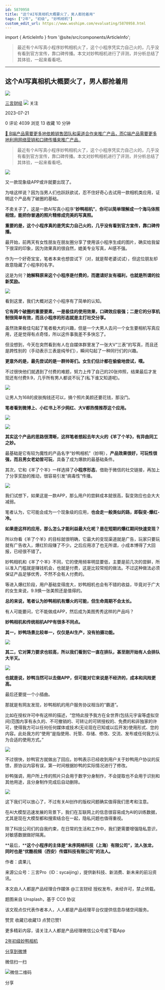 ```yaml
---
id: 5870958
title: "这个AI写真相机大概要火了，男人都抢着用"
tags: ["2年", "初级", "妙鸭相机"]
custom_edit_url: https://www.woshipm.com/evaluating/5870958.html
---
```

import { ArticleInfo } from '@site/src/components/ArticleInfo';

<ArticleInfo
    author="三言财经"
    authorLink="https://www.woshipm.com/u/1459017"
    published="2023-07-21"
    views={4039}
    comments={0}
    collects={13}
/>

> 最近有个AI写真小程序妙鸭相机火了，这个小程序凭实力自己火的，几乎没有看到官方宣传，靠口碑传播。本文对妙鸭相机进行了评测，并分析总结了其体验，一起来看看吧。

---

## 这个AI写真相机大概要火了，男人都抢着用

[![](https://image.woshipm.com/wp-files/2022/09/kKebIdaahWVd2Tozi0IY.jpg!/both/72x72)](https://www.woshipm.com/u/1459017)

[三言财经](https://www.woshipm.com/u/1459017) ![](https://static.woshipm.com/tag/1122_1@2x.png) 关注

2023-07-21

0 评论 4039 浏览 13 收藏 10 分钟

[🔗 B端产品需要更多地依赖销售团队和渠道合作来推广产品，而C端产品需要更多地利用网络营销和口碑传播来推广产品..](https://ke.qidianla.com/courses/bcpm)

> 最近有个AI写真小程序妙鸭相机火了，这个小程序凭实力自己火的，几乎没有看到官方宣传，靠口碑传播。本文对妙鸭相机进行了评测，并分析总结了其体验，一起来看看吧。

![](https://image.woshipm.com/2023/04/17/1b2b10ec-dcf5-11ed-9781-00163e0b5ff3.png)

又一款现象级APP或许就要出现了。

为啥这样说？因为当男人们也跃跃欲试，忍不住好奇心去试用一款相机类应用，证明这个产品有了破圈的基础。

不卖关子了，这是一款AI写真小程序“**妙鸭相机”**。**你可以简单理解成一个海马体照相馆，能把你普通的照片精修成完美的写真照。**

**重要的是，这个小程序真的是凭实力自己火的，几乎没有看到官方宣传，靠口碑传播。**

最开始，前两天有女性朋友在朋友圈分享了使用该小程序生成的图片，确实给我留下很深的印象，因为效果真的很自然，媲美专业写真，AI感不强。

作为一个好奇宝宝，笔者本来也想尝试下（对，就是帮老婆试试），但这位朋友却故意隐藏了小程序的名字。

这是为何？**她解释原来这个小程序是付费的，而邀请好友有福利，也就是所谓的拉新奖励。**

![](https://image.woshipm.com/wp-files/2023/07/xTWPo9KtYNzng59XcrOJ.jpeg)

看到这里，我们大概对这个小程序有了简单的认知。

**它有两个破圈的重要要素，一是极佳的使用效果，口碑效应极强；二是它的分享机制很简单有效，而且小程序的形态就是主打社交分享。**

虽然效果极佳勾起了笔者极大的兴趣，但是一个大男人去问一个女生要相机写真应用，还是觉得有点奇怪，所以这件事我差不多快忘了。

但没想到，今天在突然看到有人在自媒体群里发了一张大V“三表”的写真，而且还是跨性别的（手动表示三表是纯爷们），瞬间勾起了一种同行们的兴趣。

**更意外的是，最先尝试的是一群帅哥们。女生们估计都在偷偷地尝试，噗。**

不过很快他们就遇到了付费的难题，努力上传了自己的20张帅照，结果最后才发现还有付费9.9，几乎所有男人都说不玩了(私下谁又知道呢)。

![](https://image.woshipm.com/wp-files/2023/07/J43ikBdCJCAGWXSjBfGf.jpeg)

让男人为168的皮肤掏钱还可以，搞个照片美颜还要花钱，那没门。

**笔者看到微博上、小红书上不少网红、大V都热情推荐这个应用。**

![](https://image.woshipm.com/wp-files/2023/07/0iuuFzuHeao9Lj1YAZd5.png)

![](https://image.woshipm.com/wp-files/2023/07/wbOUCc0YVg9Lq8L5s9to.jpeg)

**其实这个产品的思路很清晰，这样笔者想起去年大火的《羊了个羊》，有异曲同工之妙。**

最基础是它有较为魔性的产品名字“妙鸭相机”（妙啊），**产品效果很好，可玩性很强，而且男女老幼皆可玩**，具备了成为爆款的最基础条件。

其次，它和《羊了个羊》一样选择了**小程序形态**，借助于微信的社交链接，再加上了分享奖励的推动，很容易引发“病毒性”传播。

![](https://image.woshipm.com/wp-files/2023/07/bzzKAMMIPkVqLNpxpuOR.png)

我们试想下，如果这是一款APP，那么用户的尝鲜成本就很高，裂变效应也会大大减弱。

笔者认为，它可能会成为一个现象级的应用，**也会走一般类似的路，即裂变-爆红-冷。**

**如果是这样的应用，那么怎么才能利益最大化呢？是在短期的爆红期间快速变现？**

所以你看《羊了个羊》的目标就很明确，它最大的变现渠道就是广告，玩家只要玩就有广告收入，爆红阶段赚了不少。之后应用凉了也无所谓，小成本博得了大回报，已经很不错了。

妙鸭相机和《羊了个羊》不同，它的使用频率明显要低，主要是前几次的尝鲜，所以准入门槛就是赚钱机会，也就是付费，这是比较常规的做法。不过这种做法必须保证产品足够优秀，不然不会有人付费的。

等进入爆红阶段，用户基础变得庞大，妙鸭相机也会有不错的收益，毕竟对于广大的女生来说，9.9换一张美照还是值得的。

**总的来说，笔者认为妙鸭相机有爆火的可能，但生命周期不会太长。**

有人可能要问，它不能做成APP，然后成为美图秀秀这样的产品吗？

**妙鸭相机和传统相机APP有很多不同点。**

**其一，妙鸭场景比较单一，仅仅是AI生产，没有拍摄功能。**

![](https://image.woshipm.com/wp-files/2023/07/9tSJOffTPzUYq3I6HnNQ.png)

**其二，它对算力要求也较高，所以我们看到它一直在排队，甚至刚开始有人会排队大半天。**

![](https://image.woshipm.com/wp-files/2023/07/tCTXygf6S3b6p7hWu2Td.jpeg)

**也就是说，妙鸭当然可以去做APP，但可能对它来说是不经济的，成本和风险更高。**

最后还要提一个小插曲。

那就是有网友发现，妙鸭相机的用户服务协议相当的“霸道”。

比如在授权许可中有这样的描述，“您特此授予我方在全世界(包括元宇宙等虚拟空间)范围内享有永久的、不可撤销的、可转让的可转授权的、免费的和非独家的许可，使得我方可以任何任何媒体或技术(无论现在已知或以后开发)使用形式、您的内容。此处我方的“使用”是指使用、托管、存储、修改、交流、发布或任何我方认为合适的使用方式。”

![](https://image.woshipm.com/wp-files/2023/07/Keb4ZB1tHfUfayCfUIKP.png)

不过很快，妙鸭官方就做出了回应。妙鸭表示已经收到用户关于妙鸭用户协议的反馈，原协议内容有误，第一时间根据妙鸭的实际情况进行了修改。

妙鸭强调，用户所上传的照片只会用于数字分身制作，不会提取也不会用于识别和其他用途，且分身制作完成后自动删除。

![](https://image.woshipm.com/wp-files/2023/07/XLtvVZhCVLJUgHlMcHqg.jpeg)

这下我们可以放心了，不过有关AI创作的版权问题确实值得我们思考和注意。

在AI大模型迅速发展的背景下，我们在互联网上的信息很容易成为AI的训练数据，尤其是现在大模型都和搜索结合在一起，隐私问题也值得重视。

除了科技公司们的自我约束，在日常的生活和工作中，我们更需要增强隐私意识，对敏感数据做好隔离。

**最后，****这个小程序的主体是“未序网络科技（上海）有限公司”，法人张龙，同时也是“优酷视频（西安）传媒科技有限公司”的法人。**

作者：虞果儿

来源公众号：三言Pro（ID：sycaijing），提供新科技、新消费、新未来的前沿资讯。

本文由人人都是产品经理合作媒体 @三言财经 授权发布，未经许可，禁止转载。

题图来自 Unsplash，基于 CC0 协议

该文观点仅代表作者本人，人人都是产品经理平台仅提供信息存储空间服务。

赞赏 收藏已收藏13 点赞已赞1

更多精彩内容，请关注人人都是产品经理微信公众号或下载App

[2年](https://www.woshipm.com/tag/2%e5%b9%b4)[初级](https://www.woshipm.com/tag/%e5%88%9d%e7%ba%a7)[妙鸭相机](https://www.woshipm.com/tag/%e5%a6%99%e9%b8%ad%e7%9b%b8%e6%9c%ba)

[分享到微博](https://service.weibo.com/share/share.php?appkey=2775287854&title=这个AI写真相机大概要火了，男人都抢着用&url=https://www.woshipm.com/evaluating/5870958.html&pic=https://image.woshipm.com/2023/04/17/1b2b10ec-dcf5-11ed-9781-00163e0b5ff3.png)

微信扫一扫

![微信二维码](https://api.pwmqr.com/qrcode/create/?url=https://www.woshipm.com/evaluating/5870958.html)

分享